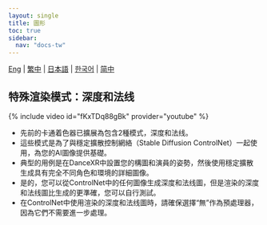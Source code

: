 ```yaml
---
layout: single
title: 圖形
toc: true
sidebar:
  nav: "docs-tw"
---
```

[Eng](/dancexr/features/graphics) | [繁中](/tw/dancexr/features/graphics) | [日本語](/jp/dancexr/features/graphics) | [한국어](/kr/dancexr/features/graphics) | [简中](/zh/dancexr/features/graphics)


## 特殊渲染模式：深度和法线
{% include video id="fKxTDq88gBk" provider="youtube" %}
* 先前的卡通着色器已擴展為包含2種模式，深度和法线。
* 這些模式是為了與穩定擴散控制網絡（Stable Diffusion ControlNet）一起使用，為您的AI圖像提供基礎。
* 典型的用例是在DanceXR中設置您的構圖和演員的姿勢，然後使用穩定擴散生成具有完全不同角色和環境的詳細圖像。
* 是的，您可以從ControlNet中的任何圖像生成深度和法线圖，但是渲染的深度和法线圖比生成的更準確，您可以自行測試。
* 在ControlNet中使用渲染的深度和法线圖時，請確保選擇“無”作為預處理器，因為它們不需要進一步處理。